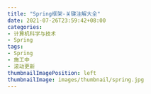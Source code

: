 ```yaml
---
title: "Spring框架-关键注解大全"
date: 2021-07-26T23:59:42+08:00
categories:
- 计算机科学与技术
- Spring
tags:
- Spring
- 施工中
- 滚动更新
thumbnailImagePosition: left
thumbnailImage: images/thumbnail/spring.jpg
---
```


<!--more-->
